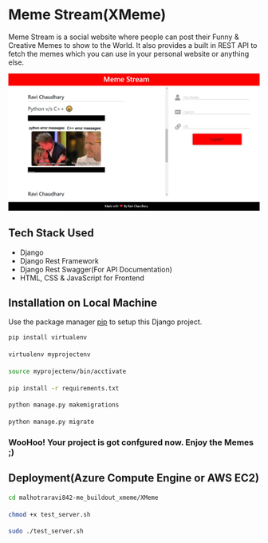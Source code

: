 # Meme Stream(XMeme)

Meme Stream is a social website where people can post their Funny & Creative Memes to show to the World. It also provides a built in REST API to fetch the memes which you can use in your personal website or anything else.

![XMeme](XMeme.jpg)

## Tech Stack Used
- Django
- Django Rest Framework
- Django Rest Swagger(For API Documentation)
- HTML, CSS & JavaScript for Frontend

## Installation on Local Machine

Use the package manager [pip](https://pip.pypa.io/en/stable/) to setup this Django project.

```bash
pip install virtualenv

virtualenv myprojectenv

source myprojectenv/bin/acctivate

pip install -r requirements.txt

python manage.py makemigrations

python manage.py migrate

```

### WooHoo! Your project is got confgured now. Enjoy the Memes ;)

## Deployment(Azure Compute Engine or AWS EC2)
```bash
cd malhotraravi842-me_buildout_xmeme/XMeme

chmod +x test_server.sh

sudo ./test_server.sh
```